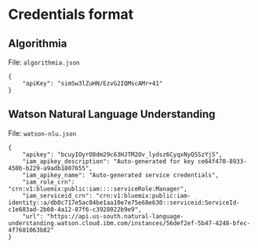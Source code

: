 # Credentials format

## Algorithmia

File: `algorithmia.json`

```
{
    "apiKey": "simSw3lZuHN/EzvG2IQMscAMr+41"
}
```

## Watson Natural Language Understanding

File: `watson-nlu.json`

```
{
    "apikey": "bcuyIOyrO8dm29c63HJTM2Ov_lydsz6CyqxNyQSSzYjS",
    "iam_apikey_description": "Auto-generated for key ce64f470-8933-450b-b229-a9adb1807655",
    "iam_apikey_name": "Auto-generated service credentials",
    "iam_role_crn": "crn:v1:bluemix:public:iam::::serviceRole:Manager",
    "iam_serviceid_crn": "crn:v1:bluemix:public:iam-identity::a/db0c717e5ac04be1aa10e7e75e68e630::serviceid:ServiceId-c1e683ad-2b60-4a12-87f6-c3928022b9e9",
    "url": "https://api.us-south.natural-language-understanding.watson.cloud.ibm.com/instances/56def2ef-5b47-4248-bfec-4f7681063b82"
}
```